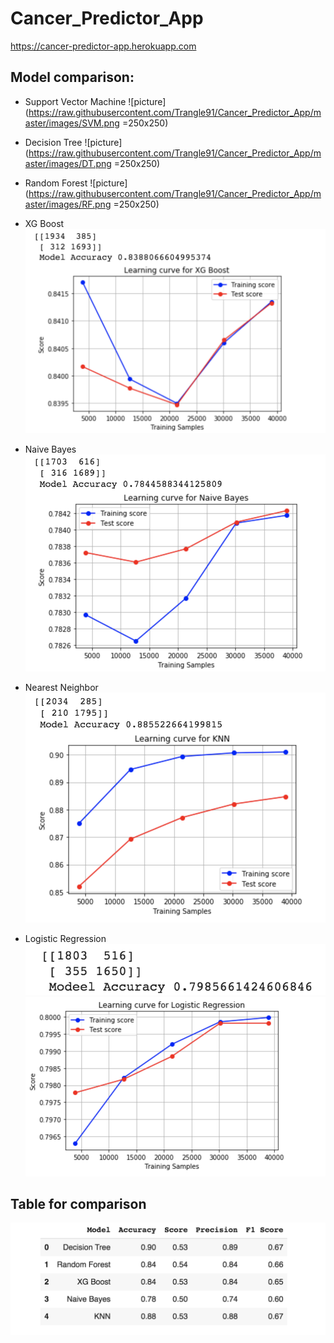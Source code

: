 # Cancer_Predictor_App
https://cancer-predictor-app.herokuapp.com

## Model comparison:

* Support Vector Machine
![picture](https://raw.githubusercontent.com/Trangle91/Cancer_Predictor_App/master/images/SVM.png =250x250)

* Decision Tree
![picture](https://raw.githubusercontent.com/Trangle91/Cancer_Predictor_App/master/images/DT.png =250x250)

* Random Forest
![picture](https://raw.githubusercontent.com/Trangle91/Cancer_Predictor_App/master/images/RF.png =250x250)

* XG Boost
![picture](https://raw.githubusercontent.com/Trangle91/Cancer_Predictor_App/master/images/XGB.png) 

* Naive Bayes
![picture](https://raw.githubusercontent.com/Trangle91/Cancer_Predictor_App/master/images/NB.png)

* Nearest Neighbor
![picture](https://raw.githubusercontent.com/Trangle91/Cancer_Predictor_App/master/images/NN.png)

* Logistic Regression
![picture](https://raw.githubusercontent.com/Trangle91/Cancer_Predictor_App/master/images/LR.png)
![picture](https://raw.githubusercontent.com/Trangle91/Cancer_Predictor_App/master/images/LR2.png)

## Table for comparison
![picture](https://raw.githubusercontent.com/Trangle91/Cancer_Predictor_App/master/images/table.png)
